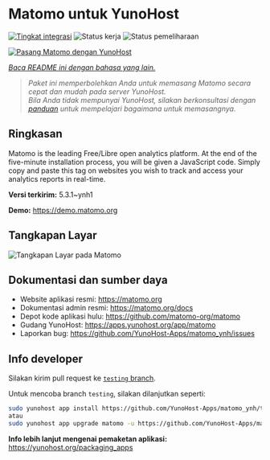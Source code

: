 <!--
N.B.: README ini dibuat secara otomatis oleh <https://github.com/YunoHost/apps/tree/master/tools/readme_generator>
Ini TIDAK boleh diedit dengan tangan.
-->

# Matomo untuk YunoHost

[![Tingkat integrasi](https://apps.yunohost.org/badge/integration/matomo)](https://ci-apps.yunohost.org/ci/apps/matomo/)
![Status kerja](https://apps.yunohost.org/badge/state/matomo)
![Status pemeliharaan](https://apps.yunohost.org/badge/maintained/matomo)

[![Pasang Matomo dengan YunoHost](https://install-app.yunohost.org/install-with-yunohost.svg)](https://install-app.yunohost.org/?app=matomo)

*[Baca README ini dengan bahasa yang lain.](./ALL_README.md)*

> *Paket ini memperbolehkan Anda untuk memasang Matomo secara cepat dan mudah pada server YunoHost.*  
> *Bila Anda tidak mempunyai YunoHost, silakan berkonsultasi dengan [panduan](https://yunohost.org/install) untuk mempelajari bagaimana untuk memasangnya.*

## Ringkasan

Matomo is the leading Free/Libre open analytics platform. At the end of the five-minute installation process, you will be given a JavaScript code. Simply copy and paste this tag on websites you wish to track and access your analytics reports in real-time.


**Versi terkirim:** 5.3.1~ynh1

**Demo:** <https://demo.matomo.org>

## Tangkapan Layar

![Tangkapan Layar pada Matomo](./doc/screenshots/screenshot.png)

## Dokumentasi dan sumber daya

- Website aplikasi resmi: <https://matomo.org>
- Dokumentasi admin resmi: <https://matomo.org/docs>
- Depot kode aplikasi hulu: <https://github.com/matomo-org/matomo>
- Gudang YunoHost: <https://apps.yunohost.org/app/matomo>
- Laporkan bug: <https://github.com/YunoHost-Apps/matomo_ynh/issues>

## Info developer

Silakan kirim pull request ke [`testing` branch](https://github.com/YunoHost-Apps/matomo_ynh/tree/testing).

Untuk mencoba branch `testing`, silakan dilanjutkan seperti:

```bash
sudo yunohost app install https://github.com/YunoHost-Apps/matomo_ynh/tree/testing --debug
atau
sudo yunohost app upgrade matomo -u https://github.com/YunoHost-Apps/matomo_ynh/tree/testing --debug
```

**Info lebih lanjut mengenai pemaketan aplikasi:** <https://yunohost.org/packaging_apps>
